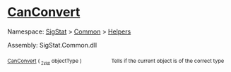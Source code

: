 # [CanConvert](./FeatureDescriptorJsonConverter-100664019.md)

Namespace: [SigStat]() > [Common](./../../README.md) > [Helpers](./../README.md)

Assembly: SigStat.Common.dll

<sub>[CanConvert](./FeatureDescriptorJsonConverter-100664019.md) ( <sub>[`Type`](https://docs.microsoft.com/en-us/dotnet/api/System.Type)</sub> objectType )</sub>&nbsp; &nbsp; &nbsp; &nbsp; &nbsp; &nbsp; &nbsp; &nbsp; &nbsp;<sub>Tells if the current object is of the correct type</sub>
